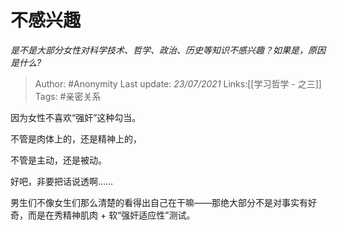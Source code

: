# 不感兴趣
*是不是大部分女性对科学技术、哲学、政治、历史等知识不感兴趣？如果是，原因是什么?*

> Author: #Anonymity
> Last update: *23/07/2021*
> Links:[[学习哲学 - 之三]]
> Tags:  #亲密关系

因为女性不喜欢“强奸”这种勾当。

不管是肉体上的，还是精神上的，

不管是主动，还是被动。

好吧，非要把话说透啊……

男生们不像女生们那么清楚的看得出自己在干嘛——那绝大部分不是对事实有好奇，而是在秀精神肌肉 + 软“强奸适应性”测试。

